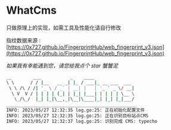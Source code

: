 # WhatCms
只做原理上的实现，如需工具及性能化请自行修改

指纹数据来源 : [https://0x727.github.io/FingerprintHub/web_fingerprint_v3.json](https://0x727.github.io/FingerprintHub/web_fingerprint_v3.json)

*如果我有幸能遇到您，请您给我点个 star 蟹蟹泥*

```bash
__        ___           _    ____
\ \      / / |__   __ _| |_ / ___|_ __ ___  ___
 \ \ /\ / /| '_ \ / _` | __| |   | '_ ` _ \/ __|
  \ V  V / | | | | (_| | |_| |___| | | | | \__ \
   \_/\_/  |_| |_|\__,_|\__|\____|_| |_| |_|___/
_________________________________________________
INFO: 2023/05/27 12:32:35 log.go:25: 正在初始化配置文件
INFO: 2023/05/27 12:32:35 log.go:25: 正在识别目标站点CMS
INFO: 2023/05/27 12:32:37 log.go:25: 识别完成 CMS: typecho
```
